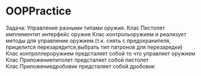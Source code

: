 # OOPPractice


Задача: Управление разными типами оружия.
Клас Пистолет имплементит интерфейс оружие 
Клас контрольоружием и реализует методы для управление оружием.(т.к. снять с предохранителя, прицелится перезарядится,выбрать тип патронов для перезарядки) 
Клас контроллероружием предсталяет собой то что управляет оружием
Клас Приложениепитолет предсталяет собой пистолет  
Клас Приложениедробовик предсталяет собой дробовик  
